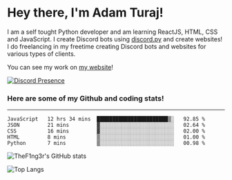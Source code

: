 # Hey there, I'm Adam Turaj!

I am a self tought Python developer and am learning ReactJS, HTML, CSS and JavaScript. I create Discord bots using [discord.py](https://github.com/Rapptz/discord.py) and create websites! I do freelancing in my freetime creating Discord bots and websites for various types of clients.

You can see my work on [my website](https://adamturaj.com)!

[![Discord Presence](https://lanyard.cnrad.dev/api/374147012599218176)](https://discord.com/users/374147012599218176)

### Here are some of my Github and coding stats!

---

<!--START_SECTION:waka-->
```text
JavaScript   12 hrs 34 mins  ███████████████████████▒░   92.85 % 
JSON         21 mins         ▓░░░░░░░░░░░░░░░░░░░░░░░░   02.64 % 
CSS          16 mins         ▓░░░░░░░░░░░░░░░░░░░░░░░░   02.00 % 
HTML         8 mins          ▒░░░░░░░░░░░░░░░░░░░░░░░░   01.00 % 
Python       7 mins          ▒░░░░░░░░░░░░░░░░░░░░░░░░   00.98 % 
```
<!--END_SECTION:waka-->

![TheF1ng3r's GitHub stats](https://github-readme-stats.vercel.app/api?username=thef1ng3r&count_private=true&theme=dark)

![Top Langs](https://github-readme-stats.vercel.app/api/top-langs/?username=thef1ng3r&layout=compact&count_private=true&theme=dark)

